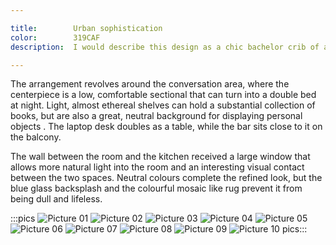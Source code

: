 ```yaml
---

title:        Urban sophistication
color:        319CAF
description:  I would describe this design as a chic bachelor crib of a metro-sexual. Sleek, white furniture, a generous lounge area and glossy surfaces create a stylish interior that looks fashionable and sophisticated, despite its small size.

---
```

The arrangement revolves around the conversation area, where the centerpiece is a low, comfortable sectional that can turn into a double bed at night. Light, almost ethereal shelves can hold a substantial collection of books, but are also a great, neutral background for displaying personal objects . The laptop desk doubles as a table, while the bar sits close to it on the balcony.

The wall between the room and the kitchen received a large window that allows more natural light into the room and an interesting visual contact between the two spaces. Neutral colours complete the refined look, but the blue glass backsplash and the colourful mosaic like rug prevent it from being dull and lifeless.

:::pics
![Picture 01](jpg)
![Picture 02](jpg)
![Picture 03](jpg)
![Picture 04](jpg)
![Picture 05](jpg)
![Picture 06](jpg)
![Picture 07](jpg)
![Picture 08](jpg)
![Picture 09](jpg)
![Picture 10](jpg)
pics:::
